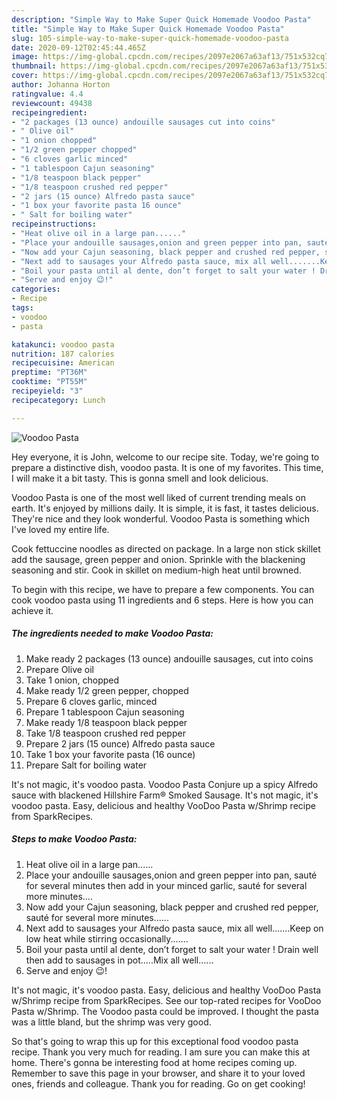 ```yaml
---
description: "Simple Way to Make Super Quick Homemade Voodoo Pasta"
title: "Simple Way to Make Super Quick Homemade Voodoo Pasta"
slug: 105-simple-way-to-make-super-quick-homemade-voodoo-pasta
date: 2020-09-12T02:45:44.465Z
image: https://img-global.cpcdn.com/recipes/2097e2067a63af13/751x532cq70/voodoo-pasta-recipe-main-photo.jpg
thumbnail: https://img-global.cpcdn.com/recipes/2097e2067a63af13/751x532cq70/voodoo-pasta-recipe-main-photo.jpg
cover: https://img-global.cpcdn.com/recipes/2097e2067a63af13/751x532cq70/voodoo-pasta-recipe-main-photo.jpg
author: Johanna Horton
ratingvalue: 4.4
reviewcount: 49438
recipeingredient:
- "2 packages (13 ounce) andouille sausages cut into coins"
- " Olive oil"
- "1 onion chopped"
- "1/2 green pepper chopped"
- "6 cloves garlic minced"
- "1 tablespoon Cajun seasoning"
- "1/8 teaspoon black pepper"
- "1/8 teaspoon crushed red pepper"
- "2 jars (15 ounce) Alfredo pasta sauce"
- "1 box your favorite pasta 16 ounce"
- " Salt for boiling water"
recipeinstructions:
- "Heat olive oil in a large pan......"
- "Place your andouille sausages,onion and green pepper into pan, sauté for several minutes then add in your minced garlic, sauté for several more minutes...."
- "Now add your Cajun seasoning, black pepper and crushed red pepper, sauté for several more minutes......"
- "Next add to sausages your Alfredo pasta sauce, mix all well.......Keep on low heat while stirring occasionally......."
- "Boil your pasta until al dente, don’t forget to salt your water ! Drain well then add to sausages in pot.....Mix all well......"
- "Serve and enjoy 😉!"
categories:
- Recipe
tags:
- voodoo
- pasta

katakunci: voodoo pasta 
nutrition: 187 calories
recipecuisine: American
preptime: "PT36M"
cooktime: "PT55M"
recipeyield: "3"
recipecategory: Lunch

---
```



![Voodoo Pasta](https://img-global.cpcdn.com/recipes/2097e2067a63af13/751x532cq70/voodoo-pasta-recipe-main-photo.jpg)

Hey everyone, it is John, welcome to our recipe site. Today, we're going to prepare a distinctive dish, voodoo pasta. It is one of my favorites. This time, I will make it a bit tasty. This is gonna smell and look delicious.

Voodoo Pasta is one of the most well liked of current trending meals on earth. It's enjoyed by millions daily. It is simple, it is fast, it tastes delicious. They're nice and they look wonderful. Voodoo Pasta is something which I've loved my entire life.

Cook fettuccine noodles as directed on package. In a large non stick skillet add the sausage, green pepper and onion. Sprinkle with the blackening seasoning and stir. Cook in skillet on medium-high heat until browned.


To begin with this recipe, we have to prepare a few components. You can cook voodoo pasta using 11 ingredients and 6 steps. Here is how you can achieve it.

<!--inarticleads1-->

##### The ingredients needed to make Voodoo Pasta:

1. Make ready 2 packages (13 ounce) andouille sausages, cut into coins
1. Prepare  Olive oil
1. Take 1 onion, chopped
1. Make ready 1/2 green pepper, chopped
1. Prepare 6 cloves garlic, minced
1. Prepare 1 tablespoon Cajun seasoning
1. Make ready 1/8 teaspoon black pepper
1. Take 1/8 teaspoon crushed red pepper
1. Prepare 2 jars (15 ounce) Alfredo pasta sauce
1. Take 1 box your favorite pasta (16 ounce)
1. Prepare  Salt for boiling water


It&#39;s not magic, it&#39;s voodoo pasta. Voodoo Pasta Conjure up a spicy Alfredo sauce with blackened Hillshire Farm® Smoked Sausage. It&#39;s not magic, it&#39;s voodoo pasta. Easy, delicious and healthy VooDoo Pasta w/Shrimp recipe from SparkRecipes. 

<!--inarticleads2-->

##### Steps to make Voodoo Pasta:

1. Heat olive oil in a large pan......
1. Place your andouille sausages,onion and green pepper into pan, sauté for several minutes then add in your minced garlic, sauté for several more minutes....
1. Now add your Cajun seasoning, black pepper and crushed red pepper, sauté for several more minutes......
1. Next add to sausages your Alfredo pasta sauce, mix all well.......Keep on low heat while stirring occasionally.......
1. Boil your pasta until al dente, don’t forget to salt your water ! Drain well then add to sausages in pot.....Mix all well......
1. Serve and enjoy 😉!


It&#39;s not magic, it&#39;s voodoo pasta. Easy, delicious and healthy VooDoo Pasta w/Shrimp recipe from SparkRecipes. See our top-rated recipes for VooDoo Pasta w/Shrimp. The Voodoo pasta could be improved. I thought the pasta was a little bland, but the shrimp was very good. 

So that's going to wrap this up for this exceptional food voodoo pasta recipe. Thank you very much for reading. I am sure you can make this at home. There's gonna be interesting food at home recipes coming up. Remember to save this page in your browser, and share it to your loved ones, friends and colleague. Thank you for reading. Go on get cooking!
